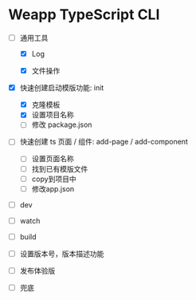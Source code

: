 # Weapp TypeScript CLI

- [ ] 通用工具
  - [x] Log
  - [x] 文件操作


- [x] 快速创建启动模版功能: init
  - [x] 克隆模板
  - [x] 设置项目名称
  - [ ] 修改 package.json
- [ ] 快速创建 ts 页面 / 组件: add-page / add-component
  - [ ] 设置页面名称
  - [ ] 找到已有模版文件
  - [ ] copy到项目中
  - [ ] 修改app.json
- [ ] dev
- [ ] watch
- [ ] build
- [ ] 设置版本号，版本描述功能
- [ ] 发布体验版


- [ ] 兜底